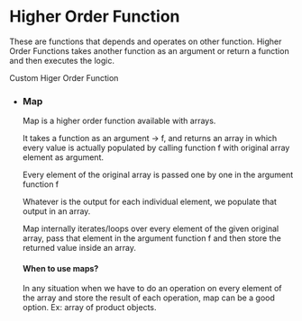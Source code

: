 # Higher Order Function

<p>These are functions that depends and operates on other function. Higher Order Functions takes another function as an argument or return a function and then executes the logic.</p>

<p>Custom Higer Order Function</p>
<ul>
<li><h3>Map</h3></li>
<p>Map is a higher order function available with arrays.</p>
<p>It takes a function as an argument -> f,  and returns an array in which every value is actually populated by calling function f with original array element as argument.</p>
<p>Every element of the original array is passed one by one in the argument function f</p>
<p>Whatever is the output for each individual element, we populate that output in an array.</p>
<p>Map internally iterates/loops over every element of the given original array, pass that element in the argument function f and then store the returned value inside an array.</p>

<h4>When to use maps?</h4>
<p>In any situation when we have to do an operation on every element of the array and store the result of each operation, map can be a good option.
Ex: array of product objects.</p>
<p></p>
</ul>
